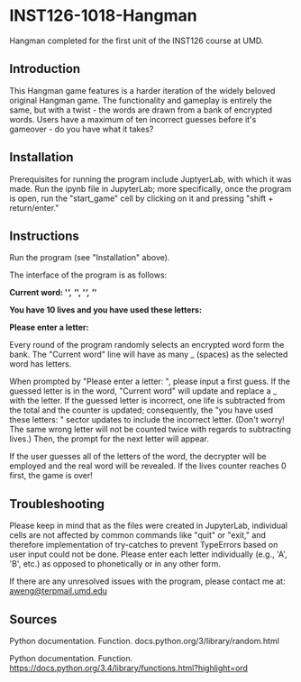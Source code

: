 # INST126-1018-Hangman
Hangman completed for the first unit of the INST126 course at UMD.

## Introduction
This Hangman game features is a harder iteration of the widely beloved original Hangman game. The functionality and gameplay is entirely the same, but with a twist - the words are drawn from a bank of encrypted words. Users have a maximum of ten incorrect guesses before it's gameover - do you have what it takes?

## Installation
Prerequisites for running the program include JuptyerLab, with which it was made. Run the ipynb file in JupyterLab; more specifically, once the program is open, run the "start_game" cell by clicking on it and pressing "shift + return/enter."

## Instructions
Run the program (see "Installation" above).

The interface of the program is as follows:

**Current word: '_', '_', '_', '_'**

**You have 10 lives and you have used these letters:**

**Please enter a letter:**

Every round of the program randomly selects an encrypted word form the bank. The "Current word" line will have as many _ (spaces) as the selected word has letters. 

When prompted by "Please enter a letter: ", please input a first guess. If the guessed letter is in the word, "Current word" will update and replace a _ with the letter. If the guessed letter is incorrect, one life is subtracted from the total and the counter is updated; consequently, the "you have used these letters: " sector updates to include the incorrect letter. (Don't worry! The same wrong letter will not be counted twice with regards to subtracting lives.) Then, the prompt for the next letter will appear.

If the user guesses all of the letters of the word, the decrypter will be employed and the real word will be revealed. If the lives counter reaches 0 first, the game is over! 

## Troubleshooting
Please keep in mind that as the files were created in JupyterLab, individual cells are not affected by common commands like "quit" or "exit," and therefore implementation of try-catches to prevent TypeErrors based on user input could not be done. Please enter each letter individually (e.g., 'A', 'B', etc.) as opposed to phonetically or in any other form.

If there are any unresolved issues with the program, please contact me at: aweng@terpmail.umd.edu

## Sources

Python documentation. Function. docs.python.org/3/library/random.html

Python documentation. Function. https://docs.python.org/3.4/library/functions.html?highlight=ord
